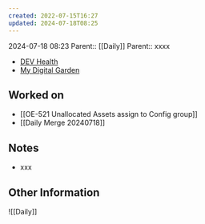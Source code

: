 ```yaml
---
created: 2022-07-15T16:27
updated: 2024-07-18T08:25
---
```

2024-07-18 08:23
Parent:: [[Daily]] 
Parent:: xxxx

- [DEV Health](https://health-configdev.mixtelematics.com/public/mapshow.htm?id=2001&mapid=1A35514B-E08F-4B7C-90B8-CD1774AE8CA3)
- [My Digital Garden](https://my-digital-garden-ten-inky.vercel.app/)

## Worked on

- [[OE-521 Unallocated Assets assign to Config group]]
- [[Daily Merge 20240718]]

## Notes

- xxx

## Other Information

![[Daily]]
